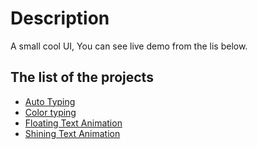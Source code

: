 # Description 

A small cool UI, You can see live demo from the lis below.

## The list of the projects

- [Auto Typing](https://zougari47.github.io/CSS-UI-Library/Auto_Typin_Text_Animation/)
- [Color typing](https://zougari47.github.io/CSS-UI-Library/Color_Typing/)
- [Floating Text Animation](https://zougari47.github.io/CSS-UI-Library/Floating_Text_Animation/)
- [Shining Text Animation](https://zougari47.github.io/CSS-UI-Library/Shining_Text_Animation/)
